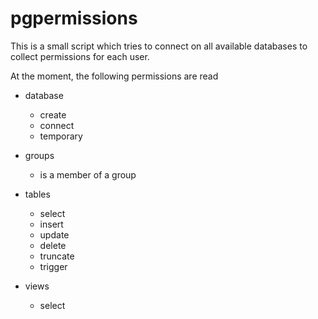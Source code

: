 pgpermissions
=============

This is a small script which tries to connect on all available databases to
collect permissions for each user.

At the moment, the following permissions are read

* database
  * create
  * connect
  * temporary

* groups
  * is a member of a group

* tables
  * select
  * insert
  * update
  * delete
  * truncate
  * trigger

* views
  * select
